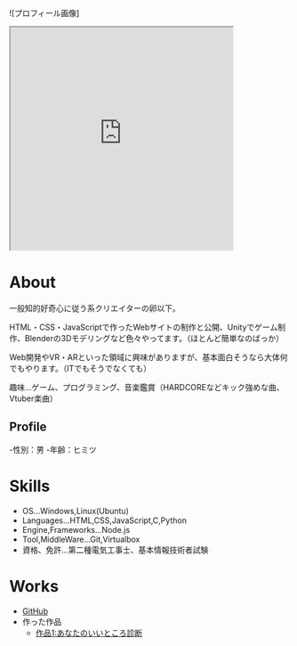 ![プロフィール画像]<link rel="stylesheet" href="https://Err0r-SOZGGway/first piskel.png"/>

<iframe src="https://openprocessing.org/sketch/1174070/embed/" width="400" height="400"></iframe>

# About

一般知的好奇心に従う系クリエイターの卵以下。

HTML・CSS・JavaScriptで作ったWebサイトの制作と公開、Unityでゲーム制作、Blenderの3Dモデリングなど色々やってます。（ほとんど簡単なのばっか）

Web開発やVR・ARといった領域に興味がありますが、基本面白そうなら大体何でもやります。（ITでもそうでなくても）


趣味…ゲーム、プログラミング、音楽鑑賞（HARDCOREなどキック強めな曲、Vtuber楽曲）


## Profile
-性別：男
-年齢：ヒミツ

# Skills
- OS…Windows,Linux(Ubuntu)
- Languages…HTML,CSS,JavaScript,C,Python
- Engine,Frameworks…Node.js
- Tool,MiddleWare…Git,Virtualbox
- 資格、免許…第二種電気工事士、基本情報技術者試験

# Works
- [GitHub](https://github.com/Err0r-SOZGGway)
- 作った作品
  - [作品1:あなたのいいところ診断](https://Err0r-SOZGGway.github.io/assessment/assessment.html)




